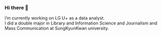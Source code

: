 


### Hi there 👋

I’m currently working on LG U+ as a data analyst.</br>
I did a double major in Library and Information Science and Journalism and Mass Communication at SungKyunKwan university.

<!--
**reasonmii/reasonmii** is a ✨ _special_ ✨ repository because its `README.md` (this file) appears on your GitHub profile.

Here are some ideas to get you started:

- 🔭 I’m currently working on ...
- 🌱 I’m currently learning ...
- 👯 I’m looking to collaborate on ...
- 🤔 I’m looking for help with ...
- 💬 Ask me about ...
- 📫 How to reach me: ...
- 😄 Pronouns: ...
- ⚡ Fun fact: ...
-->
